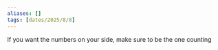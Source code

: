 ```yaml
---
aliases: []
tags: [dates/2025/8/8]
---
```

If you want the numbers on your side, make sure to be the one counting
